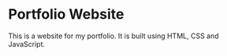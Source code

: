 # Portfolio Website
This is a website for my portfolio. It is built using HTML, CSS and JavaScript.
